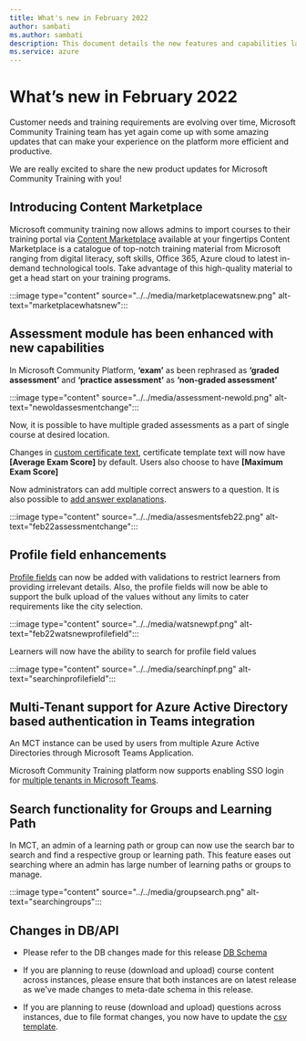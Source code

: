 ```yaml
---
title: What's new in February 2022
author: sambati
ms.author: sambati
description: This document details the new features and capabilities launched on the Microsoft Community Training platform in February 2022. 
ms.service: azure
---
```


# What’s new in February 2022

Customer needs and training requirements are evolving over time, Microsoft Community Training team has yet again come up with some amazing updates that can make your experience on the platform more efficient and productive.

We are really excited to share the new product updates for Microsoft Community Training with you!

## Introducing Content Marketplace

Microsoft community training now allows  admins to import courses to their training portal via [Content Marketplace](../../content-management/create-content/create-course-category/create-a-new-course.md#option-2---add-course-via-content-marketplace) available at your fingertips Content Marketplace is a catalogue of top-notch training material from Microsoft ranging from digital literacy, soft skills, Office 365, Azure cloud to latest in-demand technological tools. Take advantage of this high-quality material to get a head start on your training programs.

:::image type="content" source="../../media/marketplacewatsnew.png" alt-text="marketplacewhatsnew":::

## Assessment module has been enhanced with new capabilities

In Microsoft Community Platform, **‘exam’** as been rephrased as **‘graded assessment’** and **‘practice assessment’** as **‘non-graded assessment’**

:::image type="content" source="../../media/assessment-newold.png" alt-text="newoldassesmentchange":::

Now, it is possible to have multiple graded assessments as a part of single course at desired location.

Changes in [custom certificate text](../../settings/customize-the-certificate-template.md#standard-placeholders), certificate template text will now have **[Average Exam Score]** by default. Users also choose to have **[Maximum Exam Score]**

Now administrators can add multiple correct answers to a question. It is also possible to [add answer explanations](../../content-management/create-content/create-course-category/add-assessments-to-a-course.md#add-non-graded-and-graded-assessments-to-a-course).

:::image type="content" source="../../media/assesmentsfeb22.png" alt-text="feb22assessmentchange":::

## Profile field enhancements

[Profile fields](../../settings/add-additional-profile-fields-for-user-information.md#steps-to-create-additional-profile-fields) can now be added with validations to restrict learners from providing irrelevant details. Also, the profile fields will now be able to support the bulk upload of the values without any limits to cater requirements like the city selection.

:::image type="content" source="../../media/watsnewpf.png" alt-text="feb22watsnewprofilefield":::

Learners will now have the ability to search for profile field values

:::image type="content" source="../../media/searchinpf.png" alt-text="searchinprofilefield":::

## Multi-Tenant support for Azure Active Directory based authentication in Teams integration

An MCT instance can be used by users from multiple Azure Active Directories through Microsoft Teams Application.

Microsoft Community Training platform now supports enabling SSO login for [multiple tenants in Microsoft Teams](../../infrastructure-management/install-your-platform-instance/create-teams-app-for-your-training-portal.md#multi-tenant-support-for-azure-active-directory-based-authentication-in-teams).

## Search functionality for Groups and Learning Path

In MCT, an admin of a learning path or group can now use the search bar to search and find a respective group or learning path. This feature eases out searching where an admin has large number of learning paths or groups to manage.

:::image type="content" source="../../media/groupsearch.png" alt-text="searchingroups":::

## Changes in DB/API

* Please refer to the DB changes made for this release [DB Schema](https://github.com/MicrosoftDocs/microsoft-community-training/files/7889844/MCT_DB_Schema_Jan2022.pdf)
* If you are planning to reuse (download and upload) course content across instances, please ensure that both instances are on latest release as we've made changes to meta-date schema in this release.

* If you are planning to reuse (download and upload) questions across instances, due to file format changes, you now have to update the [csv template](https://github.com/MicrosoftDocs/microsoft-community-training/files/8015610/Sample.CSV.-.Quiz.csv).
